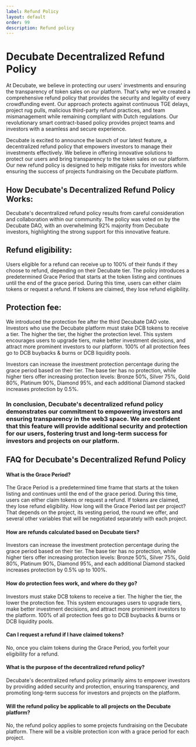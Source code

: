 ```yaml
---
label: Refund Policy
layout: default
order: 99
description: Refund policy
---
```

# Decubate Decentralized Refund Policy
At Decubate, we believe in protecting our users' investments and ensuring the transparency of token sales on our platform. That's why we've created a comprehensive refund policy that provides the security and legality of every crowdfunding event. Our approach protects against continuous TGE delays, project rug pulls, malicious third-party refund practices, and team mismanagement while remaining compliant with Dutch regulations. Our revolutionary smart contract-based policy provides project teams and investors with a seamless and secure experience.

Decubate is excited to announce the launch of our latest feature, a decentralized refund policy that empowers investors to manage their investments effectively. We believe in offering innovative solutions to protect our users and bring transparency to the token sales on our platform. Our new refund policy is designed to help mitigate risks for investors while ensuring the success of projects fundraising on the Decubate platform.

## How Decubate's Decentralized Refund Policy Works:
Decubate's decentralized refund policy results from careful consideration and collaboration within our community. The policy was voted on by the Decubate DAO, with an overwhelming 92% majority from Decubate investors, highlighting the strong support for this innovative feature.

## Refund eligibility: 
Users eligible for a refund can receive up to 100% of their funds if they choose to refund, depending on their Decubate tier. The policy introduces a predetermined Grace Period that starts at the token listing and continues until the end of the grace period. During this time, users can either claim tokens or request a refund. If tokens are claimed, they lose refund eligibility.

## Protection fee: 
We introduced the protection fee after the third Decubate DAO vote. Investors who use the Decubate platform must stake DCB tokens to receive a tier. The higher the tier, the higher the protection level. This system encourages users to upgrade tiers, make better investment decisions, and attract more prominent investors to our platform. 100% of all protection fees go to DCB buybacks & burns or DCB liquidity pools.

Investors can increase the investment protection percentage during the grace period based on their tier. The base tier has no protection, while higher tiers offer increasing protection levels: Bronze 50%, Silver 75%, Gold 80%, Platinum 90%, Diamond 95%, and each additional Diamond stacked increases protection by 0.5%.

### In conclusion, Decubate's decentralized refund policy demonstrates our commitment to empowering investors and ensuring transparency in the web3 space. We are confident that this feature will provide additional security and protection for our users, fostering trust and long-term success for investors and projects on our platform.

## FAQ for Decubate's Decentralized Refund Policy
#### What is the Grace Period? 
The Grace Period is a predetermined time frame that starts at the token listing and continues until the end of the grace period. During this time, users can either claim tokens or request a refund. If tokens are claimed, they lose refund eligibility.
How long will the Grace Period last per project? That depends on the project, its vesting period, the round we offer, and several other variables that will be negotiated separately with each project.

#### How are refunds calculated based on Decubate tiers? 
Investors can increase the investment protection percentage during the grace period based on their tier. The base tier has no protection, while higher tiers offer increasing protection levels: Bronze 50%, Silver 75%, Gold 80%, Platinum 90%, Diamond 95%, and each additional Diamond stacked increases protection by 0.5% up to 100%.

#### How do protection fees work, and where do they go? 
Investors must stake DCB tokens to receive a tier. The higher the tier, the lower the protection fee. This system encourages users to upgrade tiers, make better investment decisions, and attract more prominent investors to the platform. 100% of all protection fees go to DCB buybacks & burns or DCB liquidity pools.

#### Can I request a refund if I have claimed tokens? 
No, once you claim tokens during the Grace Period, you forfeit your eligibility for a refund.

#### What is the purpose of the decentralized refund policy? 
Decubate's decentralized refund policy primarily aims to empower investors by providing added security and protection, ensuring transparency, and promoting long-term success for investors and projects on the platform.

#### Will the refund policy be applicable to all projects on the Decubate platform? 
No, the refund policy applies to some projects fundraising on the Decubate platform. There will be a visible protection icon with a grace period for each project.